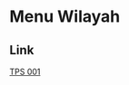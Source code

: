 # Menu Wilayah

## Link

[TPS 001](https://github.com/gigit-pemilu/pemilu-2024-92-papua-barat/tree/main/pilpres/hitung-suara/sub/92-papua-barat/sub/07-teluk-wondama/sub/09-kuri-wamesa/sub/2003-dusner/sub/001-tps)


